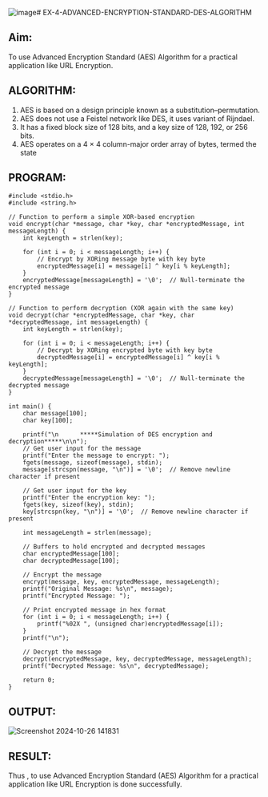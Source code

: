 ![image](https://github.com/user-attachments/assets/ba3abdac-09e9-414e-aaae-3dd7d8c75e3e)# EX-4-ADVANCED-ENCRYPTION-STANDARD-DES-ALGORITHM

## Aim:
  To use Advanced Encryption Standard (AES) Algorithm for a practical application like URL Encryption.

## ALGORITHM: 
  1. AES is based on a design principle known as a substitution–permutation. 
  2. AES does not use a Feistel network like DES, it uses variant of Rijndael. 
  3. It has a fixed block size of 128 bits, and a key size of 128, 192, or 256 bits. 
  4. AES operates on a 4 × 4 column-major order array of bytes, termed the state

## PROGRAM: 
```
#include <stdio.h>
#include <string.h>

// Function to perform a simple XOR-based encryption
void encrypt(char *message, char *key, char *encryptedMessage, int messageLength) {
    int keyLength = strlen(key);

    for (int i = 0; i < messageLength; i++) {
        // Encrypt by XORing message byte with key byte
        encryptedMessage[i] = message[i] ^ key[i % keyLength];
    }
    encryptedMessage[messageLength] = '\0';  // Null-terminate the encrypted message
}

// Function to perform decryption (XOR again with the same key)
void decrypt(char *encryptedMessage, char *key, char *decryptedMessage, int messageLength) {
    int keyLength = strlen(key);

    for (int i = 0; i < messageLength; i++) {
        // Decrypt by XORing encrypted byte with key byte
        decryptedMessage[i] = encryptedMessage[i] ^ key[i % keyLength];
    }
    decryptedMessage[messageLength] = '\0';  // Null-terminate the decrypted message
}

int main() {
    char message[100];
    char key[100];
    
    printf("\n      *****Simulation of DES encryption and decryption*****\n\n");
    // Get user input for the message
    printf("Enter the message to encrypt: ");
    fgets(message, sizeof(message), stdin);
    message[strcspn(message, "\n")] = '\0';  // Remove newline character if present

    // Get user input for the key
    printf("Enter the encryption key: ");
    fgets(key, sizeof(key), stdin);
    key[strcspn(key, "\n")] = '\0';  // Remove newline character if present

    int messageLength = strlen(message);
    
    // Buffers to hold encrypted and decrypted messages
    char encryptedMessage[100];
    char decryptedMessage[100];
    
    // Encrypt the message
    encrypt(message, key, encryptedMessage, messageLength);
    printf("Original Message: %s\n", message);
    printf("Encrypted Message: ");
    
    // Print encrypted message in hex format
    for (int i = 0; i < messageLength; i++) {
        printf("%02X ", (unsigned char)encryptedMessage[i]);
    }
    printf("\n");
    
    // Decrypt the message
    decrypt(encryptedMessage, key, decryptedMessage, messageLength);
    printf("Decrypted Message: %s\n", decryptedMessage);
    
    return 0;
}
```
## OUTPUT:
![Screenshot 2024-10-26 141831](https://github.com/user-attachments/assets/aac69eb2-778b-44cf-8ae2-49909394efd0)

## RESULT: 
Thus , to use Advanced Encryption Standard (AES) Algorithm for a practical application like URL Encryption is done successfully.
